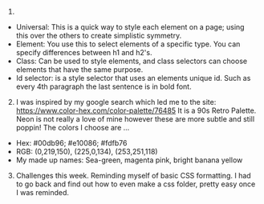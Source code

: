 1.
- Universal: This is a quick way to style each element on a page; using this over the others to create simplistic symmetry.  
- Element: You use this to select elements of a specific type. You can specify differences between h1 and h2's.
- Class: Can be used to style elements, and class selectors can choose elements that have the same purpose.
- Id selector: is a style selector that uses an elements unique id. Such as every 4th paragraph the last sentence is in bold font.

2. I was inspired by my google search which led me to the site: https://www.color-hex.com/color-palette/76485
It is a 90s Retro Palette. Neon is not really a love of mine however these are more subtle and still poppin!
The colors I choose are ...
- Hex: #00db96; #e10086; #fdfb76
- RGB: (0,219,150), (225,0,134), (253,251,118)
- My made up names: Sea-green, magenta pink, bright banana yellow

3. Challenges this week. Reminding myself of basic CSS formatting. I had to go back and find out how to even make a css folder, pretty easy once I was reminded.
